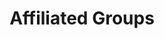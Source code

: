 ---
title: Affiliated Groups
sections:
  - type: secondary_header
    baseUrl: /about
    nav_items:
      - label: Who We Are
        link: /who-are-we
      - label: Our Team
        link: /team
      - label: Join Our Team
        link: /join-our-team
      - label: Affiliated Groups
        link: /affiliated-groups
      - label: Contact Us
        link: /contact-us
  - type: page_title
    title: Affiliated Groups
  - type: content_section
    content: The policy and procedure manual is the constitution by which all ESS operations are governed. Updated every other year, this document provides detailed mandates and eligibility for each officer of the society, election policies, committee roles, financial matters, ESS services, and accountability procedures.
  - type: flat_cards_section
    title: Sub Associations
    cards:
      - title: Institute of Electrical and Electronics Engineers (IEEE)
        link: https://ieeeuottawa.ca/
        image: images/ieeeuottawa.png
        description: >-
          IEEE represents computer engineering, software engineering, and electrical engineering students. IEEE welcomes all technology enthusiasts and strives to create a platform where students can prepare for the real world, meet industry professionals, and participate in tech-savvy events. If you would like to participate in the IEEE related events, please click the link above!
      - title: Institute of Electrical and Electronics Engineers (IEEE)
        link: https://ieeeuottawa.ca/
        image: images/ieeeuottawa.png
        description: >-
          IEEE represents computer engineering, software engineering, and electrical engineering students. IEEE welcomes all technology enthusiasts and strives to create a platform where students can prepare for the real world, meet industry professionals, and participate in tech-savvy events. If you would like to participate in the IEEE related events, please click the link above!
      - title: Institute of Electrical and Electronics Engineers (IEEE)
        link: https://ieeeuottawa.ca/
        image: images/ieeeuottawa.png
        description: >-
          IEEE represents computer engineering, software engineering, and electrical engineering students. IEEE welcomes all technology enthusiasts and strives to create a platform where students can prepare for the real world, meet industry professionals, and participate in tech-savvy events. If you would like to participate in the IEEE related events, please click the link above!
      - title: Institute of Electrical and Electronics Engineers (IEEE)
        link: https://ieeeuottawa.ca/
        image: images/ieeeuottawa.png
        description: >-
          IEEE represents computer engineering, software engineering, and electrical engineering students. IEEE welcomes all technology enthusiasts and strives to create a platform where students can prepare for the real world, meet industry professionals, and participate in tech-savvy events. If you would like to participate in the IEEE related events, please click the link above!
      - title: Institute of Electrical and Electronics Engineers (IEEE)
        link: https://ieeeuottawa.ca/
        image: images/ieeeuottawa.png
        description: >-
          IEEE represents computer engineering, software engineering, and electrical engineering students. IEEE welcomes all technology enthusiasts and strives to create a platform where students can prepare for the real world, meet industry professionals, and participate in tech-savvy events. If you would like to participate in the IEEE related events, please click the link above!
  - type: flat_cards_section
    title: Clubs and Teams
    cards:
      - title: Institute of Electrical and Electronics Engineers (IEEE)
        link: https://ieeeuottawa.ca/
        image: images/ieeeuottawa.png
        description: >-
          IEEE represents computer engineering, software engineering, and electrical engineering students. IEEE welcomes all technology enthusiasts and strives to create a platform where students can prepare for the real world, meet industry professionals, and participate in tech-savvy events. If you would like to participate in the IEEE related events, please click the link above!
      - title: Institute of Electrical and Electronics Engineers (IEEE)
        link: https://ieeeuottawa.ca/
        image: images/ieeeuottawa.png
        description: >-
          IEEE represents computer engineering, software engineering, and electrical engineering students. IEEE welcomes all technology enthusiasts and strives to create a platform where students can prepare for the real world, meet industry professionals, and participate in tech-savvy events. If you would like to participate in the IEEE related events, please click the link above!
      - title: Institute of Electrical and Electronics Engineers (IEEE)
        link: https://ieeeuottawa.ca/
        image: images/ieeeuottawa.png
        description: >-
          IEEE represents computer engineering, software engineering, and electrical engineering students. IEEE welcomes all technology enthusiasts and strives to create a platform where students can prepare for the real world, meet industry professionals, and participate in tech-savvy events. If you would like to participate in the IEEE related events, please click the link above!
      - title: Institute of Electrical and Electronics Engineers (IEEE)
        link: https://ieeeuottawa.ca/
        image: images/ieeeuottawa.png
        description: >-
          IEEE represents computer engineering, software engineering, and electrical engineering students. IEEE welcomes all technology enthusiasts and strives to create a platform where students can prepare for the real world, meet industry professionals, and participate in tech-savvy events. If you would like to participate in the IEEE related events, please click the link above!
      - title: Institute of Electrical and Electronics Engineers (IEEE)
        link: https://ieeeuottawa.ca/
        image: images/ieeeuottawa.png
        description: >-
          IEEE represents computer engineering, software engineering, and electrical engineering students. IEEE welcomes all technology enthusiasts and strives to create a platform where students can prepare for the real world, meet industry professionals, and participate in tech-savvy events. If you would like to participate in the IEEE related events, please click the link above!
template: advanced
---